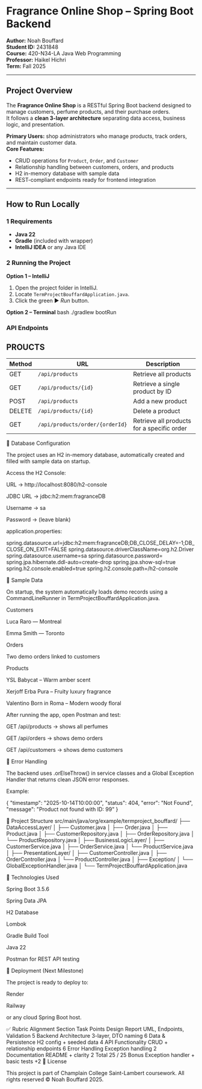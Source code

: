 # Fragrance Online Shop – Spring Boot Backend

**Author:** Noah Bouffard  
**Student ID:** 2431848  
**Course:** 420-N34-LA Java Web Programming  
**Professor:** Haikel Hichri  
**Term:** Fall 2025  

---

##  Project Overview

The **Fragrance Online Shop** is a RESTful Spring Boot backend designed to manage customers, perfume products, and their purchase orders.  
It follows a **clean 3-layer architecture** separating data access, business logic, and presentation.

**Primary Users:** shop administrators who manage products, track orders, and maintain customer data.  
**Core Features:**
- CRUD operations for `Product`, `Order`, and `Customer`
- Relationship handling between customers, orders, and products
- H2 in-memory database with sample data
- REST-compliant endpoints ready for frontend integration

---

##  How to Run Locally

### 1️ Requirements
- **Java 22**
- **Gradle** (included with wrapper)
- **IntelliJ IDEA** or any Java IDE

### 2️ Running the Project
**Option 1 – IntelliJ**
1. Open the project folder in IntelliJ.  
2. Locate `TermProjectBouffardApplication.java`.  
3. Click the green ▶️ *Run* button.

**Option 2 – Terminal**
bash
./gradlew bootRun



###  API Endpoints

## PROUCTS

| Method | URL                             | Description                                |
| ------ | ------------------------------- | ------------------------------------------ |
| GET    | `/api/products`                 | Retrieve all products                      |
| GET    | `/api/products/{id}`            | Retrieve a single product by ID            |
| POST   | `/api/products`                 | Add a new product                          |
| DELETE | `/api/products/{id}`            | Delete a product                           |
| GET    | `/api/products/order/{orderId}` | Retrieve all products for a specific order |

💾 Database Configuration

The project uses an H2 in-memory database, automatically created and filled with sample data on startup.

Access the H2 Console:

URL → http://localhost:8080/h2-console

JDBC URL → jdbc:h2:mem:fragranceDB

Username → sa

Password → (leave blank)

application.properties:

spring.datasource.url=jdbc:h2:mem:fragranceDB;DB_CLOSE_DELAY=-1;DB_CLOSE_ON_EXIT=FALSE
spring.datasource.driverClassName=org.h2.Driver
spring.datasource.username=sa
spring.datasource.password=
spring.jpa.hibernate.ddl-auto=create-drop
spring.jpa.show-sql=true
spring.h2.console.enabled=true
spring.h2.console.path=/h2-console

🌱 Sample Data

On startup, the system automatically loads demo records using a CommandLineRunner in
TermProjectBouffardApplication.java.

Customers

Luca Raro — Montreal

Emma Smith — Toronto

Orders

Two demo orders linked to customers

Products

YSL Babycat – Warm amber scent

Xerjoff Erba Pura – Fruity luxury fragrance

Valentino Born in Roma – Modern woody floral

After running the app, open Postman and test:

GET /api/products → shows all perfumes

GET /api/orders → shows demo orders

GET /api/customers → shows demo customers

🧠 Error Handling

The backend uses .orElseThrow() in service classes and a Global Exception Handler that returns clean JSON error responses.

Example:

{
  "timestamp": "2025-10-14T10:00:00",
  "status": 404,
  "error": "Not Found",
  "message": "Product not found with ID: 99"
}

🧱 Project Structure
src/main/java/org/example/termproject_bouffard/
 ├── DataAccessLayer/
 │    ├── Customer.java
 │    ├── Order.java
 │    ├── Product.java
 │    ├── CustomerRepository.java
 │    ├── OrderRepository.java
 │    └── ProductRepository.java
 │
 ├── BusinessLogicLayer/
 │    ├── CustomerService.java
 │    ├── OrderService.java
 │    └── ProductService.java
 │
 ├── PresentationLayer/
 │    ├── CustomerController.java
 │    ├── OrderController.java
 │    └── ProductController.java
 │
 ├── Exception/
 │    └── GlobalExceptionHandler.java
 │
 └── TermProjectBouffardApplication.java

🧰 Technologies Used

Spring Boot 3.5.6

Spring Data JPA

H2 Database

Lombok

Gradle Build Tool

Java 22

Postman for REST API testing

🧾 Deployment (Next Milestone)

The project is ready to deploy to:

Render

Railway

or any cloud Spring Boot host.

✅ Rubric Alignment
Section	Task	Points
Design Report	UML, Endpoints, Validation	5
Backend Architecture	3-layer, DTO naming	6
Data & Persistence	H2 config + seeded data	4
API Functionality	CRUD + relationship endpoints	6
Error Handling	Exception handling	2
Documentation	README + clarity	2
Total	25 / 25	
Bonus	Exception handler + basic tests	+2
📎 License

This project is part of Champlain College Saint-Lambert coursework.
All rights reserved © Noah Bouffard 2025.
